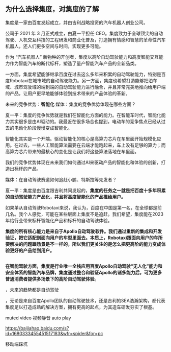## 为什么选择集度，对集度的了解

集度是一家由百度发起成立，并由吉利战略投资的汽车机器人创业公司。

公司于 2021 年 3 月正式成立，由夏一平担任 CEO。集度致力于全球顶尖的自动驾驶、人机交互科技的工程研发和商业化普及，打造拥有情感和智慧的革命性汽车机器人，还人们更多空间与时间，实现更多可能。

作为 “汽车机器人” 新物种的开创者，集度以高阶自动驾驶能力和高度智能交互能力作为智能汽车的断代标杆，塑造了量产智能汽车产品的全新品类。


一方面，集度希望能够继承百度在过去这么多年来积累的自动驾驶能力，特别是百度Robotaxi在城市域的自动驾驶能力。另一方面，集度也希望打造能够把泊车域、城市驾驶域的端到端的自动驾驶能力进行融合，并且非常完美地推向给用户端的产品，让用户更早地能够体验到技术带来的产品体验的革新。

未来的竞争优势：**智能化**
媒体：集度的竞争优势体现在哪些方面？

夏一平：集度的竞争优势就是我们在智能化方面的能力。在智能车时代，智能化能力其实很多是由AI驱动的。我最近在很多场合也提到，电动车的竞争焦点已经从过去的电动化阶段慢慢变成智能化。

智能化其实是一个开端。驱动智能化的核心是高算力芯片在车里面开始规模化应用。在过去，一些人工智能算法需要在云端才能跑起来，车上没有足够的算力；而高算力芯片带来的最核心的变化是让我们将这些算法落地在车里面。

我们的竞争优势体现在未来我们如何通过AI来驱动产品的智能化和体验的创新，打造出标杆的产品。

媒体：在自动驾驶赛道如何追赶小鹏、特斯拉等先发者？

夏一平：集度是由百度跟吉利共同发起的，**集度的任务之一就是把百度十多年积累的自动驾驶能力产品化，并且将高度智能化的产品推给用户。**

如果单从自动驾驶Robotaxi来说，我认为，百度在中国是第一名，在全球都是前几名。我个人感觉，可能在某些层面上集度不是追赶。我们希望，集度能在2023年给行业带来标杆智能化产品和标杆的自动驾驶体验。

**集度的所有核心能力是来自于Apollo自动驾驶软件。我们通过重新的集成和开发验证，把它适配到面向用户的车型里面去。本质上，Robotaxi跟面向用户的车所要解决的问题跟场景是不一样的，所以我们更关注的是怎么把更高阶的能力变成体验更好的产品给到用户。**
## 

**在智能驾驶方面，集度是行业唯一全栈应用百度Apollo自动驾驶“无人化”能力和安全体系的智能汽车品牌，集度通过整合和验证Apollo的诸多能力后，可为更多普通消费者提供多场景下的高阶自动驾驶体验**。

，未来的趋势都是自动驾驶

，无论是来自百度Apollo团队的自动驾驶技术，还是吉利的SEA浩瀚架构，都代表集度足以打造成熟的解决方案，拥有更高的起点，为其造车研发夯实了根基。


muted video 视频静音 auto play


https://baijiahao.baidu.com/s?id=1680333455451517183&wfr=spider&for=pc

移动端踩坑